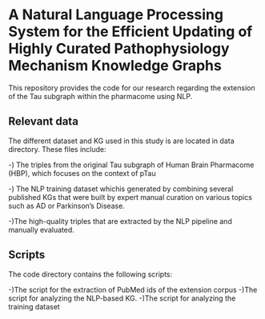 # A Natural Language Processing System for the Efficient Updating of Highly Curated Pathophysiology Mechanism Knowledge Graphs 
This repository provides the code for our research regarding the extension of the Tau subgraph within the pharmacome using NLP.

## Relevant data
The different dataset and KG used in this study is are located in data directory. These files include:

-) The triples from the original Tau subgraph of Human Brain Pharmacome (HBP), which focuses on the context of pTau

-) The NLP training dataset whichis  generated by combining several published KGs that were built by expert manual curation on various topics such as AD or Parkinson’s Disease.

-)The high-quality triples that are extracted by the NLP pipeline and manually evaluated.

## Scripts
The code directory contains the following scripts:

-)The script  for the extraction of PubMed ids of the extension corpus
-)The script for analyzing the NLP-based KG.
-)The script for analyzing the training dataset 

